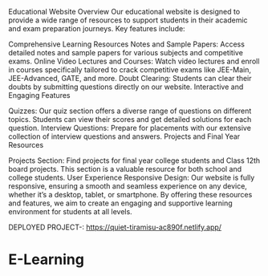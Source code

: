 Educational Website Overview
Our educational website is designed to provide a wide range of resources to support students in their academic and exam preparation journeys. Key features include:

Comprehensive Learning Resources
Notes and Sample Papers: Access detailed notes and sample papers for various subjects and competitive exams.
Online Video Lectures and Courses: Watch video lectures and enroll in courses specifically tailored to crack competitive exams like JEE-Main, JEE-Advanced, GATE, and more.
Doubt Clearing: Students can clear their doubts by submitting questions directly on our website.
Interactive and Engaging Features

Quizzes: Our quiz section offers a diverse range of questions on different topics. Students can view their scores and get detailed solutions for each question.
Interview Questions: Prepare for placements with our extensive collection of interview questions and answers.
Projects and Final Year Resources

Projects Section: Find projects for final year college students and Class 12th board projects. This section is a valuable resource for both school and college students.
User Experience
Responsive Design: Our website is fully responsive, ensuring a smooth and seamless experience on any device, whether it’s a desktop, tablet, or smartphone.
By offering these resources and features, we aim to create an engaging and supportive learning environment for students at all levels.

DEPLOYED PROJECT-: https://quiet-tiramisu-ac890f.netlify.app/

# E-Learning
